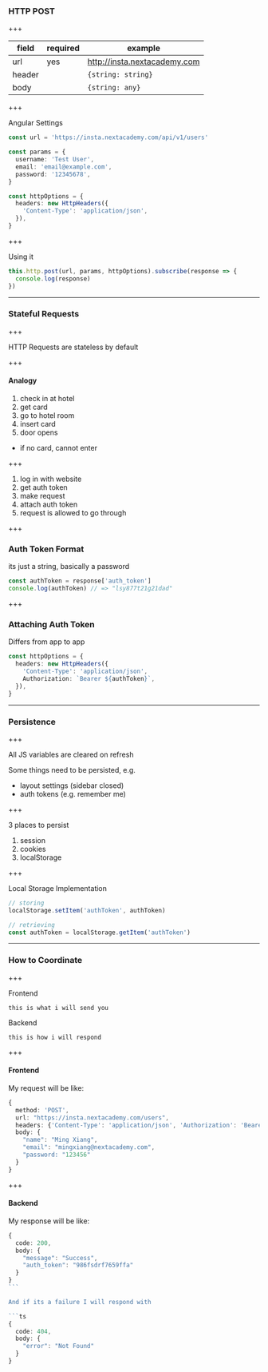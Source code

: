 ### HTTP POST

+++

| field  | required | example                      |
| ------ | -------- | ---------------------------- |
| url    | yes      | http://insta.nextacademy.com |
| header |          | `{string: string}`           |
| body   |          | `{string: any}`              |

+++

Angular Settings

```ts
const url = 'https://insta.nextacademy.com/api/v1/users'

const params = {
  username: 'Test User',
  email: 'email@example.com',
  password: '12345678',
}

const httpOptions = {
  headers: new HttpHeaders({
    'Content-Type': 'application/json',
  }),
}
```

+++

Using it

```ts
this.http.post(url, params, httpOptions).subscribe(response => {
  console.log(response)
})
```

---

### Stateful Requests

+++

HTTP Requests are stateless by default

+++

#### Analogy

1. check in at hotel
2. get card
3. go to hotel room
4. insert card
5. door opens

- if no card, cannot enter

+++

1. log in with website
2. get auth token
3. make request
4. attach auth token
5. request is allowed to go through

+++

### Auth Token Format

its just a string, basically a password

```ts
const authToken = response['auth_token']
console.log(authToken) // => "lsy877t21g21dad"
```

+++

### Attaching Auth Token

Differs from app to app

```ts
const httpOptions = {
  headers: new HttpHeaders({
    'Content-Type': 'application/json',
    Authorization: `Bearer ${authToken}`,
  }),
}
```

---

### Persistence

+++

All JS variables are cleared on refresh

Some things need to be persisted, e.g.

- layout settings (sidebar closed)
- auth tokens (e.g. remember me)

+++

3 places to persist

1. session
2. cookies
3. localStorage

+++

Local Storage Implementation

```ts
// storing
localStorage.setItem('authToken', authToken)

// retrieving
const authToken = localStorage.getItem('authToken')
```

---

### How to Coordinate

+++

Frontend

```
this is what i will send you
```

Backend

```
this is how i will respond
```

+++

#### Frontend

My request will be like:

```ts
{
  method: 'POST',
  url: "https://insta.nextacademy.com/users",
  headers: {'Content-Type': 'application/json', 'Authorization': 'Bearer dsfa598s6fsaf'},
  body: {
    "name": "Ming Xiang",
    "email": "mingxiang@nextacademy.com",
    "password: "123456"
  }
}
```

+++

#### Backend

My response will be like:

````ts
{
  code: 200,
  body: {
    "message": "Success",
    "auth_token": "986fsdrf7659ffa"
  }
}
```

And if its a failure I will respond with

```ts
{
  code: 404,
  body: {
    "error": "Not Found"
  }
}
````